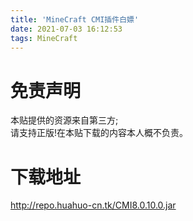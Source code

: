 ```yaml
---
title: 'MineCraft CMI插件白嫖'
date: 2021-07-03 16:12:53
tags: MineCraft
---
```

<h1>免责声明</h1>
<p>本贴提供的资源来自第三方;<br/>
请支持正版!在本贴下载的内容本人概不负责。</p>
<h1>下载地址</h1>
<p><a href="http://repo.huahuo-cn.tk/CMI8.0.10.0.jar">http://repo.huahuo-cn.tk/CMI8.0.10.0.jar</a></p>
